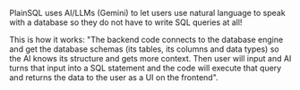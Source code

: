 PlainSQL uses AI/LLMs (Gemini) to let users use natural language to speak with a database so they do not have to write SQL queries at all!

This is how it works: "The backend code connects to the database engine and get the database schemas (its tables, its columns and data types) so the AI knows its structure and gets more context. Then user will input and AI turns that input into a SQL statement and the code will execute that query and returns the data to the user as a UI on the frontend".
